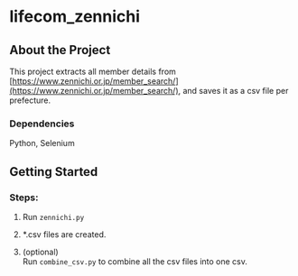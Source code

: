 # lifecom_zennichi

## About the Project

This project extracts all member details from
[https://www.zennichi.or.jp/member_search/](https://www.zennichi.or.jp/member_search/), and saves it as a csv file per prefecture.

### Dependencies

Python, Selenium

## Getting Started

### Steps:

1. Run `zennichi.py`
2. \*.csv files are created.

3. (optional)<br>Run `combine_csv.py` to combine all the csv files into one csv.
